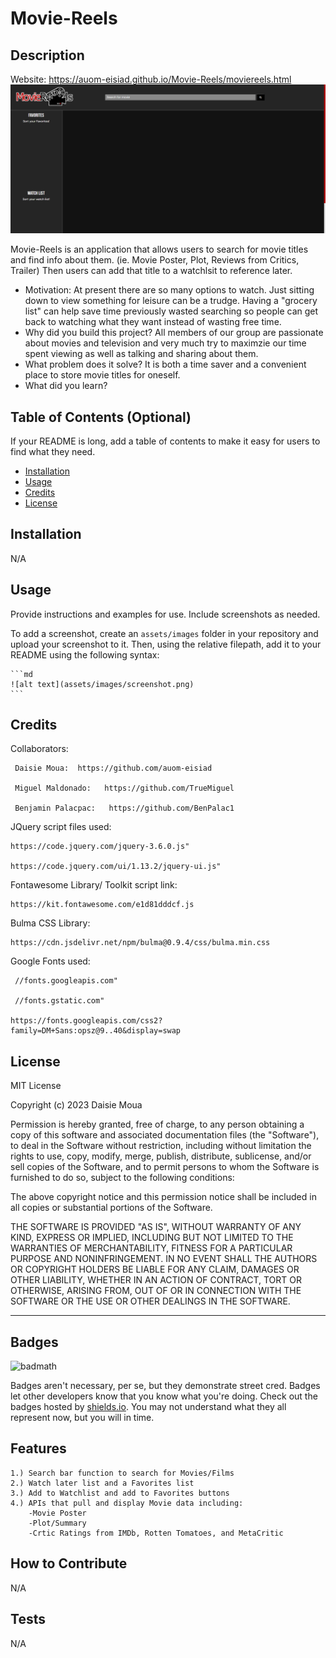 # Movie-Reels

## Description
Website: https://auom-eisiad.github.io/Movie-Reels/moviereels.html
![Website](assets/images/website.png)

Movie-Reels is an application that allows users to search for movie titles and find info about them. (ie. Movie Poster, Plot, Reviews from Critics, Trailer)
Then users can add that title to a watchlsit to reference later.

- Motivation: At present there are so many options to watch.  Just sitting down to view something for leisure can be a trudge.
     Having a "grocery list" can help save time previously wasted searching so people can get back to watching what they want instead of wasting
      free time. 
- Why did you build this project? All members of our group are passionate about movies and television and very much try to maximzie our time spent viewing as well as talking and sharing about them.
- What problem does it solve? It is both a time saver and a convenient place to store movie titles for oneself.
- What did you learn?

## Table of Contents (Optional)

If your README is long, add a table of contents to make it easy for users to find what they need.

- [Installation](#installation)
- [Usage](#usage)
- [Credits](#credits)
- [License](#license)

## Installation

N/A

## Usage

Provide instructions and examples for use. Include screenshots as needed.

To add a screenshot, create an `assets/images` folder in your repository and upload your screenshot to it. Then, using the relative filepath, add it to your README using the following syntax:

    ```md
    ![alt text](assets/images/screenshot.png)
    ```

## Credits

Collaborators:

     Daisie Moua:  https://github.com/auom-eisiad
     
     Miguel Maldonado:   https://github.com/TrueMiguel
     
     Benjamin Palacpac:   https://github.com/BenPalac1

JQuery script files used: 

    https://code.jquery.com/jquery-3.6.0.js"
    
    https://code.jquery.com/ui/1.13.2/jquery-ui.js"

Fontawesome Library/ Toolkit script link:

    https://kit.fontawesome.com/e1d81dddcf.js
    
Bulma CSS Library:

    https://cdn.jsdelivr.net/npm/bulma@0.9.4/css/bulma.min.css

Google Fonts used:

     //fonts.googleapis.com"
     
     //fonts.gstatic.com"
     
    https://fonts.googleapis.com/css2?family=DM+Sans:opsz@9..40&display=swap


## License

MIT License

Copyright (c) 2023 Daisie Moua

Permission is hereby granted, free of charge, to any person obtaining a copy
of this software and associated documentation files (the "Software"), to deal
in the Software without restriction, including without limitation the rights
to use, copy, modify, merge, publish, distribute, sublicense, and/or sell
copies of the Software, and to permit persons to whom the Software is
furnished to do so, subject to the following conditions:

The above copyright notice and this permission notice shall be included in all
copies or substantial portions of the Software.

THE SOFTWARE IS PROVIDED "AS IS", WITHOUT WARRANTY OF ANY KIND, EXPRESS OR
IMPLIED, INCLUDING BUT NOT LIMITED TO THE WARRANTIES OF MERCHANTABILITY,
FITNESS FOR A PARTICULAR PURPOSE AND NONINFRINGEMENT. IN NO EVENT SHALL THE
AUTHORS OR COPYRIGHT HOLDERS BE LIABLE FOR ANY CLAIM, DAMAGES OR OTHER
LIABILITY, WHETHER IN AN ACTION OF CONTRACT, TORT OR OTHERWISE, ARISING FROM,
OUT OF OR IN CONNECTION WITH THE SOFTWARE OR THE USE OR OTHER DEALINGS IN THE
SOFTWARE.

---

## Badges

![badmath](https://img.shields.io/github/languages/top/lernantino/badmath)

Badges aren't necessary, per se, but they demonstrate street cred. Badges let other developers know that you know what you're doing. Check out the badges hosted by [shields.io](https://shields.io/). You may not understand what they all represent now, but you will in time.

## Features

    1.) Search bar function to search for Movies/Films
    2.) Watch later list and a Favorites list
    3.) Add to Watchlist and add to Favorites buttons
    4.) APIs that pull and display Movie data including: 
        -Movie Poster
        -Plot/Summary
        -Crtic Ratings from IMDb, Rotten Tomatoes, and MetaCritic

## How to Contribute

N/A

## Tests

N/A
